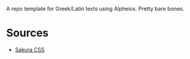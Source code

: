 

A repo template for Greek/Latin texts using Alpheios. Pretty bare bones.

# Sources

- [Sakura CSS](https://oxal.org/projects/sakura/)
